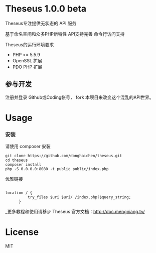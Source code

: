 Theseus 1.0.0 beta
=======================================


Theseus专注提供无状态的 API 服务

 基于命名空间和众多PHP新特性
 API支持完善
 命令行访问支持

Theseus的运行环境要求

 + PHP >= 5.5.9
 + OpenSSL 扩展
 + PDO PHP 扩展


## 参与开发
注册并登录 Github或Coding帐号， fork 本项目来改变这个混乱的API世界。

# Usage

### 安装

请使用 composer 安装

```shell
git clone https://github.com/donghaichen/theseus.git
cd theseus
composer install
php -S 0.0.0.0:8080 -t public public/index.php
```

优雅链接

```nginx

location / {
          try_files $uri $uri/ /index.php?$query_string;
      }
```


_更多教程和使用请移步 Theseus 官方文档：http://doc.mengniang.tv/


# License

MIT